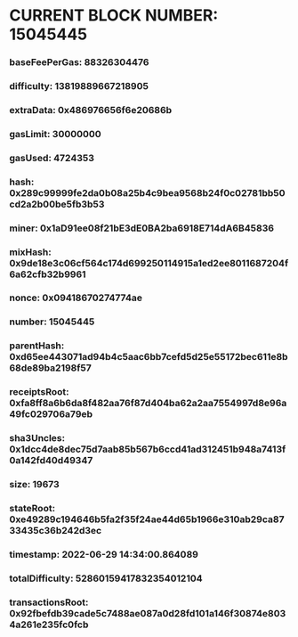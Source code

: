 # CURRENT BLOCK NUMBER: 15045445

### baseFeePerGas: 88326304476
### difficulty: 13819889667218905
### extraData: 0x486976656f6e20686b
### gasLimit: 30000000
### gasUsed: 4724353
### hash: 0x289c99999fe2da0b08a25b4c9bea9568b24f0c02781bb50cd2a2b00be5fb3b53
### miner: 0x1aD91ee08f21bE3dE0BA2ba6918E714dA6B45836
### mixHash: 0x9de18e3c06cf564c174d699250114915a1ed2ee8011687204f6a62cfb32b9961
### nonce: 0x09418670274774ae
### number: 15045445
### parentHash: 0xd65ee443071ad94b4c5aac6bb7cefd5d25e55172bec611e8b68de89ba2198f57
### receiptsRoot: 0xfa8ff8a6b6da8f482aa76f87d404ba62a2aa7554997d8e96a49fc029706a79eb
### sha3Uncles: 0x1dcc4de8dec75d7aab85b567b6ccd41ad312451b948a7413f0a142fd40d49347
### size: 19673
### stateRoot: 0xe49289c194646b5fa2f35f24ae44d65b1966e310ab29ca8733435c36b242d3ec
### timestamp: 2022-06-29 14:34:00.864089
### totalDifficulty: 52860159417832354012104
### transactionsRoot: 0x92fbefdb39cade5c7488ae087a0d28fd101a146f30874e8034a261e235fc0fcb

